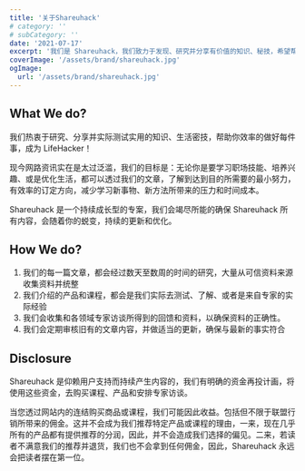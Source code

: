 ```yaml
---
title: '关于Shareuhack'
# category: ''
# subCategory: ''
date: '2021-07-17'
excerpt: '我们是 Shareuhack，我们致力于发现、研究并分享有价值的知识、秘技，希望帮助每个人，成为自己的生活黑客。'
coverImage: '/assets/brand/shareuhack.jpg'
ogImage:
  url: '/assets/brand/shareuhack.jpg'
---
```


## What We do?

我们热衷于研究、分享并实际测试实用的知识、生活密技，帮助你效率的做好每件事，成为 LifeHacker！

现今网路资讯实在是太过泛滥，我们的目标是：无论你是要学习职场技能、培养兴趣、或是优化生活，都可以透过我们的文章，了解到达到目的所需要的最小努力，有效率的订定方向，减少学习新事物、新方法所带来的压力和时间成本。

Shareuhack 是一个持续成长型的专案，我们会竭尽所能的确保 Shareuhack 所有内容，会随着你的蜕变，持续的更新和优化。

## How We do?

1. 我们的每一篇文章，都会经过数天至数周的时间的研究，大量从可信资料来源收集资料并统整
2. 我们介绍的产品和课程，都会是我们实际去测试、了解、或者是来自专家的实际经验
3. 我们会收集和各领域专家访谈所得到的回馈和资料，以确保资料的正确性。
4. 我们会定期审核旧有的文章内容，并做适当的更新，确保与最新的事实符合

## Disclosure

Shareuhack 是仰赖用户支持而持续产生内容的，我们有明确的资金再投计画，将使用这些资金，去购买课程、产品和安排专家访谈。

当您透过网站内的连结购买商品或课程，我们可能因此收益。包括但不限于联盟行销所带来的佣金。这并不会成为我们推荐特定产品或课程的理由，一来，现在几乎所有的产品都有提供推荐的分润，因此，并不会造成我们选择的偏见。二来，若读者不满意我们的推荐并退货，我们也不会拿到任何佣金，因此，Shareuhack 永远会把读者摆在第一位。
